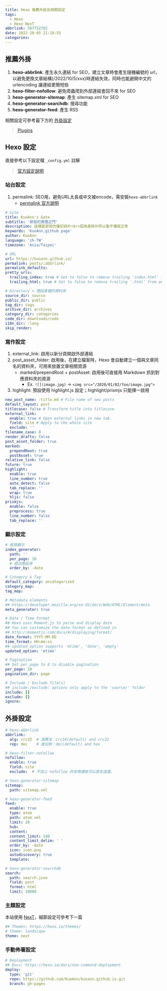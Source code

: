 ```yaml
---
title: Hexo 推薦外掛及相關設定
tags:
  - Hexo
  - Hexo NexT
abbrlink: 587752702
date: 2022-10-05 21:18:53
categories:
---
```


## 推薦外掛

1. **hexo-abbrlink**: 產生永久連結 for SEO，建立文章時會產生隨機編號的 url，以避免更換文章結構(/2022/10/5/xxx)時連結失效，同時也能避開中文的 urlencoding 讓連結更簡短些
2. **hexo-filter-nofollow**: 避免爬蟲爬到外部連結會回不來 for SEO
3. **hexo-generator-sitemap**: 產生 sitemap.xml for SEO
4. **hexo-generator-searchdb**: 搜尋功能
5. **hexo-generator-feed**: 產生 RSS

相關設定可參考最下方的 [外掛設定](#外掛設定)

> [Plugins](https://hexo.io/plugins/)

## Hexo 設定

直接參考以下設定檔 `_config.yml` 註解
> [官方設定說明](<https://hexo.io/zh-tw/docs/>)

<!-- more -->
### 站台設定

1. permalink: SEO用，避免URL太長或中文被encode，需安裝`hexo-abbrlink`
    * [permalink 官方說明](https://hexo.io/zh-cn/docs/permalinks.html)

``` yml
# Site
title: KuoAnn's Gate
subtitle: '郭安的真理之門'
description: 這裡是郭安的筆記碎片<br>因為是碎片所以看不懂很正常
keywords: 'KuoAnn,github page'
author: KuoAnn
language: 'zh-TW'
timezone: 'Asia/Taipei'

# URL
url: https://kuoann.github.io/
permalink: posts/:abbrlink/
permalink_defaults:
pretty_urls:
  trailing_index: true # Set to false to remove trailing 'index.html' from permalinks
  trailing_html: true # Set to false to remove trailing '.html' from permalinks

# Directory > 預設產檔的資料夾
source_dir: source
public_dir: public
tag_dir: tags
archive_dir: archives
category_dir: categories
code_dir: downloads/code
i18n_dir: :lang
skip_render:
```

### 寫作設定

1. external_link: 啟用以新分頁開啟外部連結
2. post_asset_folder: 啟用後，在建立檔案時，Hexo 會自動建立一個與文章同名的資料夾，可用來放置文章相關資源
   * marked/prependRoot + postAsset: 啟用後可直接用 Markdown 抓到對應資料夾的資源
     * Ex. `![](image.jpg)` -> `<img src="/2020/01/02/foo/image.jpg">`
3. highlight: 預設使用 highlight.js 設定；highlight/prismjs 只能擇一啟用

``` yml
new_post_name: :title.md # File name of new posts
default_layout: post
titlecase: false # Transform title into titlecase
external_link:
  enable: true # Open external links in new tab
  field: site # Apply to the whole site
  exclude: ''
filename_case: 0
render_drafts: false
post_asset_folder: true
marked:
  prependRoot: true
  postAsset: true
relative_link: false
future: true
highlight:
  enable: true
  line_number: true
  auto_detect: false
  tab_replace: ''
  wrap: true
  hljs: false
prismjs:
  enable: false
  preprocess: true
  line_number: false
  tab_replace: ''
```

### 顯示設定

``` yml
# 首頁顯示
index_generator:
  path: ''
  per_page: 10
  # 依日期反序
  order_by: -date

# Category & Tag
default_category: uncategorized
category_map:
tag_map:

# Metadata elements
## https://developer.mozilla.org/en-US/docs/Web/HTML/Element/meta
meta_generator: true

# Date / Time format
## Hexo uses Moment.js to parse and display date
## You can customize the date format as defined in
## http://momentjs.com/docs/#/displaying/format/
date_format: YYYY-MM-DD
time_format: HH:mm:ss
## updated_option supports 'mtime', 'date', 'empty'
updated_option: 'mtime'

# Pagination
## Set per_page to 0 to disable pagination
per_page: 10
pagination_dir: page

# Include / Exclude file(s)
## include:/exclude: options only apply to the 'source/' folder
include: []
exclude: []
ignore:
```

## 外掛設定

``` yml
# hexo-abbrlink
abbrlink:
  alg: crc32  # 演算法：crc16(default) and crc32 
  rep: dec    # 進位制：dec(default) and hex

# hexo-filter-nofollow
nofollow:
  enable: true
  field: site
  exclude:  # 不加上 nofollow 的友情連結可以放在這邊。

# hexo-generator-sitemap
sitemap:
  path: sitemap.xml

# hexo-generator-feed
feed:
  enable: true
  type: atom
  path: atom.xml
  limit: 20
  hub:
  content:
  content_limit: 140
  content_limit_delim: ' '
  order_by: -date
  icon: icon.png
  autodiscovery: true
  template:

# hexo-generator-searchdb
search:
  path: search.json
  field: post
  format: html
  limit: 10000
```

### 主題設定

本站使用 [NexT](<https://theme-next.js.org/>)，細節設定可參考下一篇

``` yml
## Themes: https://hexo.io/themes/
# theme: landscape
theme: next
```

### 手動佈署設定

``` yml
# Deployment
## Docs: https://hexo.io/docs/one-command-deployment
deploy:
  type: 'git'
  repo: https://github.com/KuoAnn/kuoann.github.io.git
  branch: gh-pages
```
